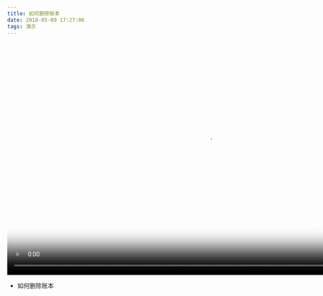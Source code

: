 ```yaml
---
title: 如何删除账本
date: 2018-05-09 17:27:06
tags: 演示
---
```



<div><video width="930" height="540" preload="auto" controls="controls" poster="./how_to_set_new_bank_template.png" >
  <source src="http://down.ichuna.com/demo/如何删除账本.mp4" type="video/mp4">
No flash player has been set up. <a href="/admin/config/media/video/players">请为Flash视频选择播放器</a></video>
</div>

* 如何删除账本